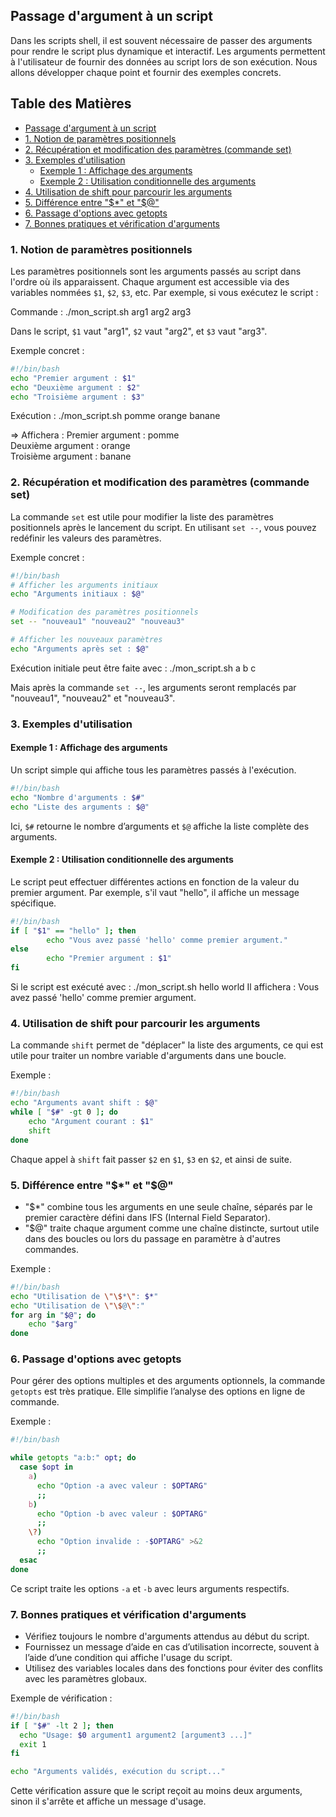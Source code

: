 ## Passage d'argument à un script

Dans les scripts shell, il est souvent nécessaire de passer des arguments pour rendre le script plus dynamique et interactif. Les arguments permettent à l'utilisateur de fournir des données au script lors de son exécution. Nous allons développer chaque point et fournir des exemples concrets.

## Table des Matières

- [Passage d'argument à un script](#passage-dargument-à-un-script)
- [1. Notion de paramètres positionnels](#1-notion-de-paramètres-positionnels)
- [2. Récupération et modification des paramètres (commande set)](#2-récupération-et-modification-des-paramètres-commande-set)
- [3. Exemples d'utilisation](#3-exemples-dutilisation)
  - [Exemple 1 : Affichage des arguments](#exemple-1--affichage-des-arguments)
  - [Exemple 2 : Utilisation conditionnelle des arguments](#exemple-2--utilisation-conditionnelle-des-arguments)
- [4. Utilisation de shift pour parcourir les arguments](#4-utilisation-de-shift-pour-parcourir-les-arguments)
- [5. Différence entre "$*" et "$@"](#5-différence-entre-*--et--@)
- [6. Passage d'options avec getopts](#6-passage-doptions-avec-getopts)
- [7. Bonnes pratiques et vérification d'arguments](#7-bonnes-pratiques-et-vérification-darguments)

### 1. Notion de paramètres positionnels

Les paramètres positionnels sont les arguments passés au script dans l'ordre où ils apparaissent. Chaque argument est accessible via des variables nommées `$1`, `$2`, `$3`, etc. Par exemple, si vous exécutez le script :

Commande :
    ./mon_script.sh arg1 arg2 arg3

Dans le script, `$1` vaut "arg1", `$2` vaut "arg2", et `$3` vaut "arg3".

Exemple concret :

```bash
#!/bin/bash
echo "Premier argument : $1"
echo "Deuxième argument : $2"
echo "Troisième argument : $3"
```

Exécution :
    ./mon_script.sh pomme orange banane

=> Affichera :
    Premier argument : pomme  
    Deuxième argument : orange  
    Troisième argument : banane

### 2. Récupération et modification des paramètres (commande set)

La commande `set` est utile pour modifier la liste des paramètres positionnels après le lancement du script. En utilisant `set --`, vous pouvez redéfinir les valeurs des paramètres.

Exemple concret :

```bash
#!/bin/bash
# Afficher les arguments initiaux
echo "Arguments initiaux : $@"

# Modification des paramètres positionnels
set -- "nouveau1" "nouveau2" "nouveau3"

# Afficher les nouveaux paramètres
echo "Arguments après set : $@"
```

Exécution initiale peut être faite avec :
    ./mon_script.sh a b c

Mais après la commande `set --`, les arguments seront remplacés par "nouveau1", "nouveau2" et "nouveau3".

### 3. Exemples d'utilisation

#### Exemple 1 : Affichage des arguments
Un script simple qui affiche tous les paramètres passés à l'exécution.

```bash
#!/bin/bash
echo "Nombre d'arguments : $#"
echo "Liste des arguments : $@"
```

Ici, `$#` retourne le nombre d’arguments et `$@` affiche la liste complète des arguments.

#### Exemple 2 : Utilisation conditionnelle des arguments

Le script peut effectuer différentes actions en fonction de la valeur du premier argument. Par exemple, s'il vaut "hello", il affiche un message spécifique.

```bash
#!/bin/bash
if [ "$1" == "hello" ]; then
        echo "Vous avez passé 'hello' comme premier argument."
else
        echo "Premier argument : $1"
fi
```

Si le script est exécuté avec :
    ./mon_script.sh hello world
Il affichera :
    Vous avez passé 'hello' comme premier argument.


### 4. Utilisation de shift pour parcourir les arguments

La commande `shift` permet de "déplacer" la liste des arguments, ce qui est utile pour traiter un nombre variable d'arguments dans une boucle.

Exemple :

```bash
#!/bin/bash
echo "Arguments avant shift : $@"
while [ "$#" -gt 0 ]; do
    echo "Argument courant : $1"
    shift
done
```

Chaque appel à `shift` fait passer `$2` en `$1`, `$3` en `$2`, et ainsi de suite.

### 5. Différence entre "$*" et "$@"

- "$*" combine tous les arguments en une seule chaîne, séparés par le premier caractère défini dans IFS (Internal Field Separator).
- "$@" traite chaque argument comme une chaîne distincte, surtout utile dans des boucles ou lors du passage en paramètre à d'autres commandes.

Exemple :

```bash
#!/bin/bash
echo "Utilisation de \"\$*\": $*"
echo "Utilisation de \"\$@\":"
for arg in "$@"; do
    echo "$arg"
done
```

### 6. Passage d'options avec getopts

Pour gérer des options multiples et des arguments optionnels, la commande `getopts` est très pratique. Elle simplifie l’analyse des options en ligne de commande.

Exemple :

```bash
#!/bin/bash

while getopts "a:b:" opt; do
  case $opt in
    a)
      echo "Option -a avec valeur : $OPTARG"
      ;;
    b)
      echo "Option -b avec valeur : $OPTARG"
      ;;
    \?)
      echo "Option invalide : -$OPTARG" >&2
      ;;
  esac
done
```

Ce script traite les options `-a` et `-b` avec leurs arguments respectifs.

### 7. Bonnes pratiques et vérification d'arguments

- Vérifiez toujours le nombre d'arguments attendus au début du script.
- Fournissez un message d’aide en cas d’utilisation incorrecte, souvent à l’aide d’une condition qui affiche l'usage du script.
- Utilisez des variables locales dans des fonctions pour éviter des conflits avec les paramètres globaux.

Exemple de vérification :

```bash
#!/bin/bash
if [ "$#" -lt 2 ]; then
  echo "Usage: $0 argument1 argument2 [argument3 ...]"
  exit 1
fi

echo "Arguments validés, exécution du script..."
```

Cette vérification assure que le script reçoit au moins deux arguments, sinon il s'arrête et affiche un message d'usage.

